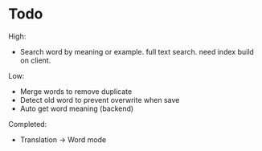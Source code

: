 # Todo

High:

- Search word by meaning or example. full text search. need index build on client.

Low:

- Merge words to remove duplicate
- Detect old word to prevent overwrite when save
- Auto get word meaning (backend)

Completed:

- Translation -> Word mode
